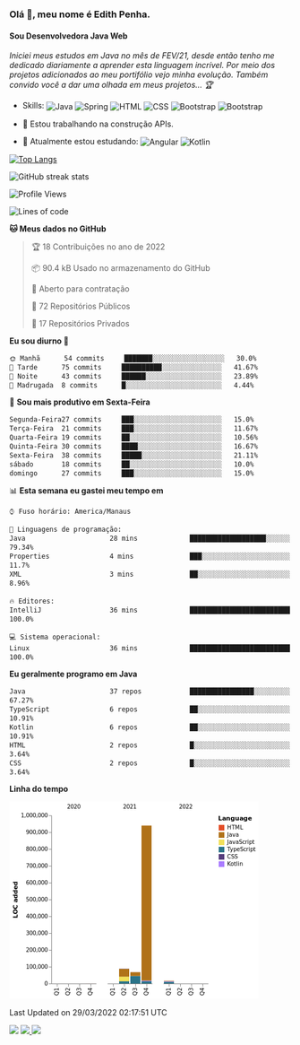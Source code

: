 ### Olá 👋, meu nome é Edith Penha.
#### Sou Desenvolvedora Java Web

*Iniciei meus estudos em Java no mês de FEV/21, desde então tenho me dedicado diariamente a aprender esta linguagem incrível. Por meio dos projetos adicionados ao meu portifólio vejo minha evolução.
Também convido você a dar uma olhada em meus projetos... :trophy:*

- Skills:
  <img align="center" alt="Java" height="40" width="40" src="https://cdn.jsdelivr.net/gh/devicons/devicon/icons/java/java-original.svg">
  <img align="center" alt="Spring" height="40" width="40" src="https://cdn.jsdelivr.net/gh/devicons/devicon/icons/spring/spring-original-wordmark.svg">
  <img align="center" alt="HTML" height="40" width="40" src="https://cdn.jsdelivr.net/gh/devicons/devicon/icons/html5/html5-original.svg">
  <img align="center" alt="CSS" height="40" width="40" src="https://cdn.jsdelivr.net/gh/devicons/devicon/icons/css3/css3-original.svg">
  <img align="center" alt="Bootstrap" height="40" width="40" src="https://cdn.jsdelivr.net/gh/devicons/devicon/icons/bootstrap/bootstrap-plain.svg">
  <img align="center" alt="Bootstrap" height="40" width="40" src="https://cdn.jsdelivr.net/gh/devicons/devicon/icons/figma/figma-original.svg">


- 🔭 Estou trabalhando na construção APIs. 
- 🌱 Atualmente estou estudando:
  <img align="center" alt="Angular" height="40" width="40" src="https://cdn.jsdelivr.net/gh/devicons/devicon/icons/angularjs/angularjs-original.svg">
  <img align="center" alt="Kotlin" height="80" width="80" src="https://cdn.jsdelivr.net/gh/devicons/devicon/icons/kotlin/kotlin-original-wordmark.svg">


[![Top Langs](https://github-readme-stats.vercel.app/api/top-langs/?username=edithpenha20&layout=compact&langs_count=7&theme=dracula)](https://github.com/anuraghazra/github-readme-stats)


![GitHub streak stats](https://github-readme-streak-stats.herokuapp.com/?user=edithpenha20&layout=compact&langs_count=7&theme=dracula)

<!--START_SECTION:waka-->
![Profile Views](http://img.shields.io/badge/Visualizac%C3%B5es%20do%20perfil-0-blue)

![Lines of code](https://img.shields.io/badge/Desde%20o%20Hello%20World%20eu%20escrevi-1%20Million%20linhas%20de%20c%C3%B3digo-blue)

**🐱 Meus dados no GitHub** 

> 🏆 18 Contribuições no ano de 2022
 > 
> 📦 90.4 kB Usado no armazenamento do GitHub 
 > 
> 💼 Aberto para contratação
 > 
> 📜 72 Repositórios Públicos 
 > 
> 🔑 17 Repositórios Privados  
 > 
**Eu sou diurno 🐤** 

```text
🌞 Manhã      54 commits     ███████░░░░░░░░░░░░░░░░░░   30.0% 
🌆 Tarde      75 commits     ██████████░░░░░░░░░░░░░░░   41.67% 
🌃 Noite      43 commits     ██████░░░░░░░░░░░░░░░░░░░   23.89% 
🌙 Madrugada  8 commits      █░░░░░░░░░░░░░░░░░░░░░░░░   4.44%

```
📅 **Sou mais produtivo em Sexta-Feira** 

```text
Segunda-Feira27 commits     ███░░░░░░░░░░░░░░░░░░░░░░   15.0% 
Terça-Feira  21 commits     ███░░░░░░░░░░░░░░░░░░░░░░   11.67% 
Quarta-Feira 19 commits     ██░░░░░░░░░░░░░░░░░░░░░░░   10.56% 
Quinta-Feira 30 commits     ████░░░░░░░░░░░░░░░░░░░░░   16.67% 
Sexta-Feira  38 commits     █████░░░░░░░░░░░░░░░░░░░░   21.11% 
sábado       18 commits     ██░░░░░░░░░░░░░░░░░░░░░░░   10.0% 
domingo      27 commits     ███░░░░░░░░░░░░░░░░░░░░░░   15.0%

```


📊 **Esta semana eu gastei meu tempo em** 

```text
⌚︎ Fuso horário: America/Manaus

💬 Linguagens de programação: 
Java                     28 mins             ███████████████████░░░░░░   79.34% 
Properties               4 mins              ███░░░░░░░░░░░░░░░░░░░░░░   11.7% 
XML                      3 mins              ██░░░░░░░░░░░░░░░░░░░░░░░   8.96%

🔥 Editores: 
IntelliJ                 36 mins             █████████████████████████   100.0%

💻 Sistema operacional: 
Linux                    36 mins             █████████████████████████   100.0%

```

**Eu geralmente programo em Java** 

```text
Java                     37 repos            ████████████████░░░░░░░░░   67.27% 
TypeScript               6 repos             ██░░░░░░░░░░░░░░░░░░░░░░░   10.91% 
Kotlin                   6 repos             ██░░░░░░░░░░░░░░░░░░░░░░░   10.91% 
HTML                     2 repos             █░░░░░░░░░░░░░░░░░░░░░░░░   3.64% 
CSS                      2 repos             █░░░░░░░░░░░░░░░░░░░░░░░░   3.64%

```


**Linha do tempo**

![Chart not found](https://raw.githubusercontent.com/edithpenha20/edithpenha20/master/charts/bar_graph.png) 


 Last Updated on 29/03/2022 02:17:51 UTC
<!--END_SECTION:waka-->

<a href="https://www.linkedin.com/in/edith-penha" target="_blank"><img src="https://img.shields.io/badge/-LinkedIn-%230077B5?style=for-the-badge&logo=linkedin&logoColor=white" target="_blank"></a>
<a href = "mailto:edithpenha@gmail.com"><img src="https://img.shields.io/badge/-Gmail-%23333?style=for-the-badge&logo=gmail&logoColor=white" target="_blank">
<a href="https://instagram.com/endy.code/" target="_blank"><img src="https://img.shields.io/badge/-Instagram-%23E4405F?style=for-the-badge&logo=instagram&logoColor=white" target="_blank"></a>

